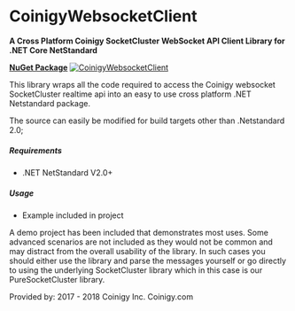 # CoinigyWebsocketClient
**A Cross Platform Coinigy SocketCluster WebSocket API Client Library for .NET Core NetStandard**

**[NuGet Package](https://www.nuget.org/packages/CoinigyWebsocketClient)** [![CoinigyWebsocketClient](https://img.shields.io/nuget/v/CoinigyWebsocketClient.svg)](https://www.nuget.org/packages/CoinigyWebsocketClient/) 

This library wraps all the code required to access the Coinigy websocket SocketCluster realtime api into an easy to use cross platform .NET Netstandard package.

The source can easily be modified for build targets other than .Netstandard 2.0;

##### Requirements
* .NET NetStandard V2.0+

##### Usage
* Example included in project

A demo project has been included that demonstrates most uses. Some advanced scenarios are not included as they would not be common and may distract from the overall usability of the library. In such cases you should either use the library and parse the messages yourself or go directly to using the underlying SocketCluster library which in this case is our PureSocketCluster library.
        
  
Provided by: 2017 - 2018 Coinigy Inc. Coinigy.com
